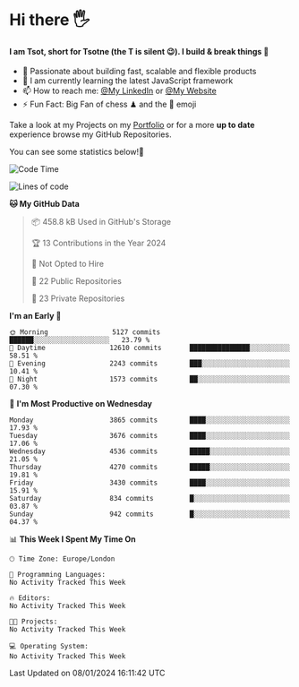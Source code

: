 # Hi there :raised_hand_with_fingers_splayed:
#### I am Tsot, short for Tsotne (the T is silent :wink:). I build & break things :space_invader:
- :telescope: Passionate about building fast, scalable and flexible products
- :seedling: I am currently learning the latest JavaScript framework 
- :mailbox: How to reach me: [@My LinkedIn](https://www.linkedin.com/in/tsotne-gvadzabia/) or [@My Website](https://tsotne.co.uk/contact)
- :zap: Fun Fact: Big Fan of chess ♟ and the 👾 emoji

Take a look at my Projects on my [Portfolio](https://tsotne.co.uk/) or for a more **up to date** experience browse my GitHub Repositories.

You can see some statistics below!:space_invader:
<!--START_SECTION:waka-->
![Code Time](http://img.shields.io/badge/Code%20Time-761%20hrs%202%20mins-blue)

![Lines of code](https://img.shields.io/badge/From%20Hello%20World%20I%27ve%20Written-8.4%20million%20lines%20of%20code-blue)

**🐱 My GitHub Data** 

> 📦 458.8 kB Used in GitHub's Storage 
 > 
> 🏆 13 Contributions in the Year 2024
 > 
> 🚫 Not Opted to Hire
 > 
> 📜 22 Public Repositories 
 > 
> 🔑 23 Private Repositories 
 > 
**I'm an Early 🐤** 

```text
🌞 Morning                5127 commits        ██████░░░░░░░░░░░░░░░░░░░   23.79 % 
🌆 Daytime                12610 commits       ███████████████░░░░░░░░░░   58.51 % 
🌃 Evening                2243 commits        ███░░░░░░░░░░░░░░░░░░░░░░   10.41 % 
🌙 Night                  1573 commits        ██░░░░░░░░░░░░░░░░░░░░░░░   07.30 % 
```
📅 **I'm Most Productive on Wednesday** 

```text
Monday                   3865 commits        ████░░░░░░░░░░░░░░░░░░░░░   17.93 % 
Tuesday                  3676 commits        ████░░░░░░░░░░░░░░░░░░░░░   17.06 % 
Wednesday                4536 commits        █████░░░░░░░░░░░░░░░░░░░░   21.05 % 
Thursday                 4270 commits        █████░░░░░░░░░░░░░░░░░░░░   19.81 % 
Friday                   3430 commits        ████░░░░░░░░░░░░░░░░░░░░░   15.91 % 
Saturday                 834 commits         █░░░░░░░░░░░░░░░░░░░░░░░░   03.87 % 
Sunday                   942 commits         █░░░░░░░░░░░░░░░░░░░░░░░░   04.37 % 
```


📊 **This Week I Spent My Time On** 

```text
🕑︎ Time Zone: Europe/London

💬 Programming Languages: 
No Activity Tracked This Week

🔥 Editors: 
No Activity Tracked This Week

🐱‍💻 Projects: 
No Activity Tracked This Week

💻 Operating System: 
No Activity Tracked This Week
```


 Last Updated on 08/01/2024 16:11:42 UTC
<!--END_SECTION:waka-->
